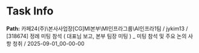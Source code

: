 # Task Info

**Path:** 카페24(주)\본사사업장\[CG]MI본부\MI인프라그룹\AI인프라1팀 / jykim13 / [318674] 정례 미팅 참석 ( 대표님 보고, 본부 팀장 미팅 ) _ 미팅 참석 및 주요 논의 사항 청취 / 2025-09-01_00-00-00

